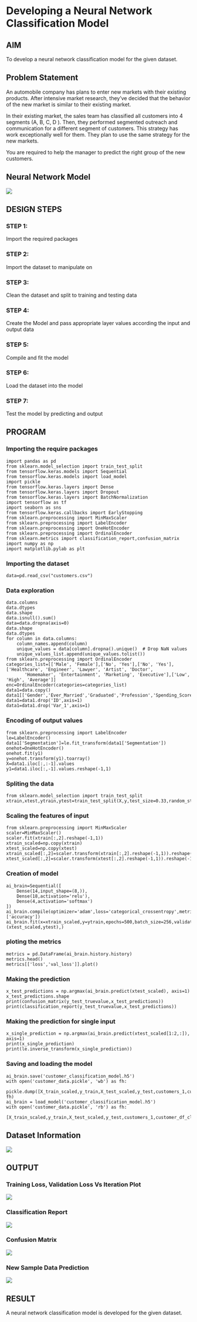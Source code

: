 # Developing a Neural Network Classification Model

## AIM

To develop a neural network classification model for the given dataset.

## Problem Statement

An automobile company has plans to enter new markets with their existing products. After intensive market research, they’ve decided that the behavior of the new market is similar to their existing market.

In their existing market, the sales team has classified all customers into 4 segments (A, B, C, D ). Then, they performed segmented outreach and communication for a different segment of customers. This strategy has work exceptionally well for them. They plan to use the same strategy for the new markets.

You are required to help the manager to predict the right group of the new customers.

## Neural Network Model

![](6.png)

## DESIGN STEPS

### STEP 1:
Import the required packages

### STEP 2:
Import the dataset to manipulate on

### STEP 3:
Clean the dataset and split to training and testing data

### STEP 4:
Create the Model and pass appropriate layer values according the input and output data

### STEP 5:
Compile and fit the model

### STEP 6:
Load the dataset into the model

### STEP 7:
Test the model by predicting and output

## PROGRAM

### Importing the require packages
```
import pandas as pd
from sklearn.model_selection import train_test_split
from tensorflow.keras.models import Sequential
from tensorflow.keras.models import load_model
import pickle
from tensorflow.keras.layers import Dense
from tensorflow.keras.layers import Dropout
from tensorflow.keras.layers import BatchNormalization
import tensorflow as tf
import seaborn as sns
from tensorflow.keras.callbacks import EarlyStopping
from sklearn.preprocessing import MinMaxScaler
from sklearn.preprocessing import LabelEncoder
from sklearn.preprocessing import OneHotEncoder
from sklearn.preprocessing import OrdinalEncoder
from sklearn.metrics import classification_report,confusion_matrix
import numpy as np
import matplotlib.pylab as plt
```

### Importing the dataset
```
data=pd.read_csv("customers.csv")
```

### Data exploration
```
data.columns
data.dtypes
data.shape
data.isnull().sum()
data=data.dropna(axis=0)
data.shape
data.dtypes
for column in data.columns:
    column_names.append(column)
    unique_values = data[column].dropna().unique()  # Drop NaN values
    unique_values_list.append(unique_values.tolist())
from sklearn.preprocessing import OrdinalEncoder
categories_list=[['Male', 'Female'],['No', 'Yes'],['No', 'Yes'],['Healthcare', 'Engineer', 'Lawyer', 'Artist', 'Doctor',
       'Homemaker', 'Entertainment', 'Marketing', 'Executive'],['Low', 'High', 'Average']]
enc=OrdinalEncoder(categories=categories_list)
data1=data.copy()
data1[['Gender','Ever_Married','Graduated','Profession','Spending_Score']]=enc.fit_transform(data1[['Gender','Ever_Married','Graduated','Profession','Spending_Score']])
data1=data1.drop('ID',axis=1)
data1=data1.drop('Var_1',axis=1)
```
### Encoding of output values
```
from sklearn.preprocessing import LabelEncoder
le=LabelEncoder()
data1['Segmentation']=le.fit_transform(data1['Segmentation'])
onehot=OneHotEncoder()
onehot.fit(y1)
y=onehot.transform(y1).toarray()
X=data1.iloc[:,:-1].values
y1=data1.iloc[:,-1].values.reshape(-1,1)
```
### Spliting the data
```
from sklearn.model_selection import train_test_split
xtrain,xtest,ytrain,ytest=train_test_split(X,y,test_size=0.33,random_state=50)
```
### Scaling the features of input
```
from sklearn.preprocessing import MinMaxScaler
scaler=MinMaxScaler()
scaler.fit(xtrain[:,2].reshape(-1,1))
xtrain_scaled=np.copy(xtrain)
xtest_scaled=np.copy(xtest)
xtrain_scaled[:,2]=scaler.transform(xtrain[:,2].reshape(-1,1)).reshape(-1)
xtest_scaled[:,2]=scaler.transform(xtest[:,2].reshape(-1,1)).reshape(-1)
```
### Creation of model
```
ai_brain=Sequential([
    Dense(14,input_shape=(8,)),
    Dense(18,activation='relu'),
    Dense(4,activation='softmax')
])
ai_brain.compile(optimizer='adam',loss='categorical_crossentropy',metrics=['accuracy'])
ai_brain.fit(x=xtrain_scaled,y=ytrain,epochs=500,batch_size=256,validation_data=(xtest_scaled,ytest),)
```
### ploting the metrics
```
metrics = pd.DataFrame(ai_brain.history.history)
metrics.head()
metrics[['loss','val_loss']].plot()
```
### Making the prediction
```
x_test_predictions = np.argmax(ai_brain.predict(xtest_scaled), axis=1)
x_test_predictions.shape
print(confusion_matrix(y_test_truevalue,x_test_predictions))
print(classification_report(y_test_truevalue,x_test_predictions))
```
### Making the prediction for single input
```
x_single_prediction = np.argmax(ai_brain.predict(xtest_scaled[1:2,:]), axis=1)
print(x_single_prediction)
print(le.inverse_transform(x_single_prediction))
```
### Saving and loading the model
```
ai_brain.save('customer_classification_model.h5')
with open('customer_data.pickle', 'wb') as fh:
   pickle.dump([X_train_scaled,y_train,X_test_scaled,y_test,customers_1,customer_df_cleaned,scaler_age,enc,one_hot_enc,le], fh)
ai_brain = load_model('customer_classification_model.h5')
with open('customer_data.pickle', 'rb') as fh:
   [X_train_scaled,y_train,X_test_scaled,y_test,customers_1,customer_df_cleaned,scaler_age,enc,one_hot_enc,le]=pickle.load(fh)
```
## Dataset Information

![](1.png)

## OUTPUT

### Training Loss, Validation Loss Vs Iteration Plot

![](2.png)

### Classification Report

![](3.png)

### Confusion Matrix

![](4.png)


### New Sample Data Prediction

![](5.png)

## RESULT
A neural network classification model is developed for the given dataset.
